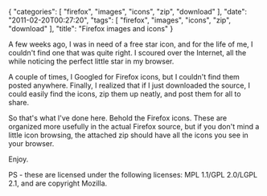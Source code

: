 {
    "categories": [
        "firefox", 
        "images", 
        "icons", 
        "zip", 
        "download"
    ], 
    "date": "2011-02-20T00:27:20", 
    "tags": [
        "firefox", 
        "images", 
        "icons", 
        "zip", 
        "download"
    ], 
    "title": "Firefox images and icons"
}

A few weeks ago, I was in need of a free star icon, and for the life of me, I couldn't find one that was quite right. I scoured over the Internet, all the while noticing the perfect little star in my browser.

A couple of times, I Googled for Firefox icons, but I couldn't find them posted anywhere. Finally, I realized that if I just downloaded the source, I could easily find the icons, zip them up neatly, and post them for all to share.

So that's what I've done here. Behold the Firefox icons. These are organized more usefully in the actual Firefox source, but if you don't mind a little icon browsing, the attached zip should have all the icons you see in your browser.

Enjoy.

PS - these are licensed under the following licenses: MPL 1.1/GPL 2.0/LGPL 2.1, and are copyright Mozilla.